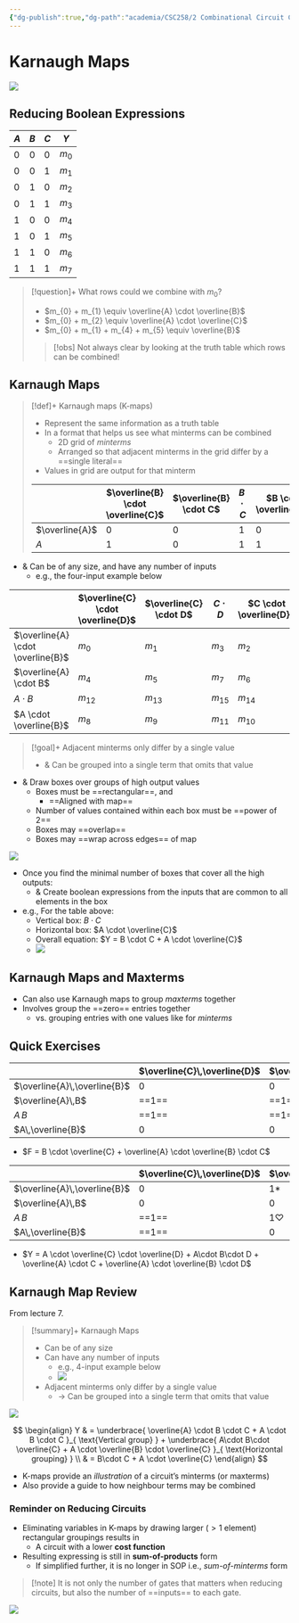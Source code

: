```yaml
---
{"dg-publish":true,"dg-path":"academia/CSC258/2 Combinational Circuit Creation/Karnaugh Maps.md","permalink":"/academia/csc-258/2-combinational-circuit-creation/karnaugh-maps/","tags":["cs","lecture","note","university"],"created":"2025-01-17T15:47:23.626-05:00","updated":"2025-01-20T15:47:42.874-05:00"}
---
```



# Karnaugh Maps

![](https://upload.wikimedia.org/wikipedia/commons/0/02/K-map_6%2C8%2C9%2C10%2C11%2C12%2C13%2C14_anti-race.svg)

## Reducing Boolean Expressions

| $A$ | $B$ | $C$ | $Y$     |
| --- | --- | --- | ------- |
| 0   | 0   | 0   | $m_{0}$ |
| 0   | 0   | 1   | $m_{1}$ |
| 0   | 1   | 0   | $m_{2}$ |
| 0   | 1   | 1   | $m_{3}$ |
| 1   | 0   | 0   | $m_{4}$ |
| 1   | 0   | 1   | $m_{5}$ |
| 1   | 1   | 0   | $m_{6}$ |
| 1   | 1   | 1   | $m_{7}$ |

> [!question]+ What rows could we combine with $m_{0}$?
> - $m_{0} + m_{1} \equiv \overline{A} \cdot \overline{B}$
> - $m_{0} + m_{2} \equiv \overline{A} \cdot \overline{C}$
> - $m_{0} + m_{1} + m_{4} + m_{5} \equiv \overline{B}$
>
> > [!obs] Not always clear by looking at the truth table which rows can be combined!

## Karnaugh Maps

> [!def]+ Karnaugh maps (K-maps)
> - Represent the same information as a truth table
> - In a format that helps us see what minterms can be combined
>     - 2D grid of *minterms*
>     - Arranged so that adjacent minterms in the grid differ by a ==single literal==
> - Values in grid are output for that minterm
>
> |                | $\overline{B} \cdot \overline{C}$ | $\overline{B} \cdot C$ | $B \cdot C$ | $B \cdot \overline{C}$ |
> | -------------- | --------------------------------- | ---------------------- | ----------- | ---------------------- |
> | $\overline{A}$ | 0                                 | 0                      | 1           | 0                      |
> | $A$            | 1                                 | 0                      | 1           | 1                      |

- & Can be of any size, and have any number of inputs
    - e.g., the four-input example below

|                                   | $\overline{C} \cdot \overline{D}$ | $\overline{C} \cdot D$ | $C \cdot D$ | $C \cdot \overline{D}$ |
| --------------------------------- | --------------------------------- | ---------------------- | ----------- | ---------------------- |
| $\overline{A} \cdot \overline{B}$ | $m_{0}$                           | $m_{1}$                | $m_{3}$     | $m_{2}$                |
| $\overline{A} \cdot B$            | $m_{4}$                           | $m_{5}$                | $m_{7}$     | $m_{6}$                |
| $A \cdot B$                       | $m_{12}$                          | $m_{13}$               | $m_{15}$    | $m_{14}$               |
| $A \cdot \overline{B}$            | $m_{8}$                           | $m_{9}$                | $m_{11}$    | $m_{10}$               |

> [!goal]+ Adjacent minterms only differ by a single value
> - & Can be grouped into a single term that omits that value

- & Draw boxes over groups of high output values
    - Boxes must be ==rectangular==, and
        - ==Aligned with map==
    - Number of values contained within each box must be ==power of 2==
    - Boxes may ==overlap==
    - Boxes may ==wrap across edges== of map

![](https://i.imgur.com/LDFCpGq.png)

- Once you find the minimal number of boxes that cover all the high outputs:
    - & Create boolean expressions from the inputs that are common to all elements in the box
- e.g., For the table above:
    - Vertical box: $B \cdot C$
    - Horizontal box: $A \cdot \overline{C}$
    - Overall equation: $Y = B \cdot C + A \cdot \overline{C}$
    - ![](https://i.imgur.com/a0Wh2Z3.png)

## Karnaugh Maps and Maxterms

- Can also use Karnaugh maps to group *maxterms* together
- Involves group the ==zero== entries together
    - vs. grouping entries with one values like for *minterms*

## Quick Exercises

|                              | $\overline{C}\,\overline{D}$ | $\overline{C}\,D$ | $C\,D$ | $C\,\overline{D}$ |
| ---------------------------- | ---------------------------- | ----------------- | ------ | ----------------- |
| $\overline{A}\,\overline{B}$ | 0                            | 0                 | ==1==  | ==1==             |
| $\overline{A}\,B$            | ==1==                        | ==1==             | 0      | 0                 |
| $A\,B$                       | ==1==                        | ==1==             | 0      | 0                 |
| $A\,\overline{B}$            | 0                            | 0                 | 0      | 0                 |

- $F = B \cdot \overline{C} + \overline{A} \cdot \overline{B} \cdot C$

|                              | $\overline{C}\,\overline{D}$ | $\overline{C}\,D$ | $C\,D$         | $C\,\overline{D}$ |
| ---------------------------- | ---------------------------- | ----------------- | -------------- | ----------------- |
| $\overline{A}\,\overline{B}$ | 0                            | $1*$              | ==$1*$==       | ==1==             |
| $\overline{A}\,B$            | 0                            | 0                 | ==1==          | ==1==             |
| $A\,B$                       | ==1==                        | $1 \heartsuit$    | $1 \heartsuit$ | 0                 |
| $A\,\overline{B}$            | ==1==                        | 0                 | 0              | 0                 |

- $Y = A \cdot \overline{C} \cdot \overline{D} + A\cdot B\cdot D + \overline{A} \cdot C + \overline{A} \cdot \overline{B} \cdot D$

## Karnaugh Map Review

From lecture 7.

> [!summary]+ Karnaugh Maps
> - Can be of any size
> - Can have any number of inputs
>     - e.g., 4-input example below
>     - ![](https://i.imgur.com/HjCOzND.png)
> - Adjacent minterms only differ by a single value
>     - → Can be grouped into a single term that omits that value

![](https://i.imgur.com/4pcvt64.png)

$$
\begin{align}
Y  & = \underbrace{ \overline{A} \cdot B \cdot C + A \cdot B \cdot C }_{ \text{Vertical group} } + \underbrace{ A\cdot B\cdot \overline{C} + A \cdot \overline{B} \cdot \overline{C} }_{ \text{Horizontal grouping} } \\
 & = B\cdot C + A \cdot \overline{C}
\end{align}
$$

- K-maps provide an *illustration* of a circuit’s minterms (or maxterms)
- Also provide a guide to how neighbour terms may be combined

### Reminder on Reducing Circuits

- Eliminating variables in K-maps by drawing larger ($>1$ element) rectangular groupings results in
    - A circuit with a lower **cost function**
- Resulting expressing is still in **sum-of-products** form
    - If simplified further, it is no longer in SOP i.e., *sum-of-minterms* form

> [!note] It is not only the number of gates that matters when reducing circuits, but also the number of ==inputs== to each gate.

![](https://i.imgur.com/oKNuwBB.png)
